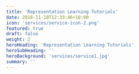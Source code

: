 ```yaml
---
title: 'Representation Learning Tutorials'
date: 2018-11-18T12:33:46+10:00
icon: 'services/service-icon-2.png'
featured: true
draft: false
weight: 2
heroHeading: 'Representation Learning Tutorials'
heroSubHeading: ''
heroBackground: 'services/service1.jpg'
summary: ''
---
```


